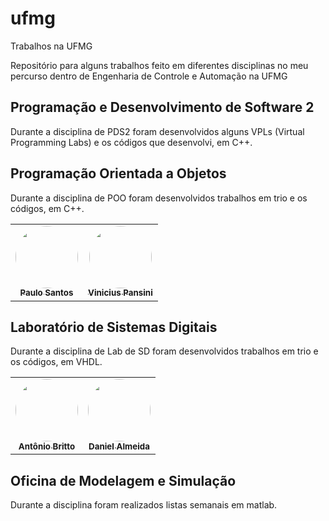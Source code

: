 # ufmg
Trabalhos na UFMG

Repositório para alguns trabalhos feito em diferentes disciplinas no meu percurso dentro de Engenharia de Controle e Automação na UFMG

## Programação e Desenvolvimento de Software 2

Durante a disciplina de PDS2 foram desenvolvidos alguns VPLs (Virtual Programming Labs) e os códigos que desenvolvi, em C++.

## Programação Orientada a Objetos
Durante a disciplina de POO foram desenvolvidos trabalhos em trio e os códigos, em C++. 

<table>
  <tr>
    <td align="center"><a href="https://github.com/estevao97"><img style="border-radius: 50%;" src="https://github.com/estevao97.png" width="100px;" alt=""/><br /><sub><b>Paulo Santos</b></sub></a><br />
    <td align="center"><a href="https://www.linkedin.com/in/vinicius-pansini-cunha-147429207/"><img style="border-radius: 50%;" src="https://media-exp1.licdn.com/dms/image/C4D03AQGWdaFvYY2uZg/profile-displayphoto-shrink_200_200/0/1616442315093?e=1633564800&v=beta&t=tkOtc9zdM4sHSnt2NbliVsV9fO0B5b3EsCL_VRMkXP4" width="100px;" alt=""/><br /><sub><b>Vinicius Pansini</b></sub></a><br />
  </tr>
</table>

## Laboratório de Sistemas Digitais
Durante a disciplina de Lab de SD foram desenvolvidos trabalhos em trio e os códigos, em VHDL.

<table>
  <tr>
    <td align="center"><a href="https://github.com/antoniobritto07"><img style="border-radius: 50%;" src="https://github.com/antoniobritto07.png" width="100px;" alt=""/><br /><sub><b>Antônio Britto</b></sub></a><br />
    <td align="center"><a href="https://github.com/daniel-web15"><img style="border-radius: 50%;" src="https://github.com/daniel-web15.png" width="100px;" alt=""/><br /><sub><b>Daniel Almeida</b></sub></a><br />
  </tr>
</table>

## Oficina de Modelagem e Simulação
Durante a disciplina foram realizados listas semanais em matlab.
